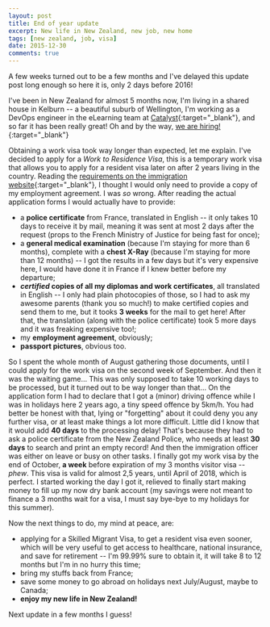 ```yaml
---
layout: post
title: End of year update
excerpt: New life in New Zealand, new job, new home
tags: [new zealand, job, visa]
date: 2015-12-30
comments: true
---
```


A few weeks turned out to be a few months and I've delayed this update post
long enough so here it is, only 2 days before 2016!

I've been in New Zealand for almost 5 months now, I'm living in a shared
house in Kelburn -- a beautiful suburb of Wellington, I'm working as a
DevOps engineer in the eLearning team at
[Catalyst](https://www.catalyst.net.nz/){:target="_blank"}, and so far it has
been really great! Oh and by the way, [we are
hiring!](https://www.catalyst.net.nz/jobs){:target="_blank"}

Obtaining a work visa took way longer than expected, let me explain. I've
decided to apply for a *Work to Residence Visa*, this is a temporary work visa
that allows you to apply for a resident visa later on after 2 years living in
the country. Reading the [requirements on the immigration
website](http://www.immigration.govt.nz/migrant/stream/work/worktemporarily/requirements/){:target="_blank"},
I thought I would only need to provide a copy of my employment agreement. I was
*so* wrong. After reading the actual application forms I would actually have to
provide:

 - a **police certificate** from France, translated in English -- it only takes
   10 days to receive it by mail, meaning it was sent at most 2 days after the
   request (props to the French Ministry of Justice for being fast for once);
 - a **general medical examination** (because I'm staying for more than 6
   months), complete with a **chest X-Ray** (because I'm staying for more than
   12 months) -- I got the results in a few days but it's very expensive here,
   I would have done it in France if I knew better before my departure;
 - ***certified* copies of all my diplomas and work certificates**, all
   translated in English -- I only had plain photocopies of those, so I had to
   ask my awesome parents (thank you so much!) to make certified copies and
   send them to me, but it tooks **3 weeks** for the mail to get here! After
   that, the translation (along with the police certificate) took 5 more days
   and it was freaking expensive too!;
 - my **employment agreement**, obviously;
 - **passport pictures**, obvious too.

So I spent the whole month of August gathering those documents, until I could
apply for the work visa on the second week of September. And then it was the
waiting game… This was only supposed to take 10 working days to be processed,
but it turned out to be way longer than that... On the application form I had
to declare that I got a (minor) driving offence while I was in holidays here 2
years ago, a tiny speed offence by 5km/h. You had better be honest with that,
lying or "forgetting" about it could deny you any further visa, or at least
make things a lot more difficult. Little did I know that it would add **40
days** to the processing delay! That's because they had to ask a police
certificate from the New Zealand Police, who needs at least **30 days** to
search and print an empty record! And then the immigration officer was either
on leave or busy on other tasks. I finally got my work visa by the end of
October, **a week** before expiration of my 3 months visitor visa -- *phew*.
This visa is valid for almost 2,5 years, until April of 2018, which is perfect.
I started working the day I got it, relieved to finally start making money to
fill up my now dry bank account (my savings were not meant to finance a 3
months wait for a visa, I must say bye-bye to my holidays for this summer).

Now the next things to do, my mind at peace, are:

 - applying for a Skilled Migrant Visa, to get a resident visa even sooner,
   which will be very useful to get access to healthcare, national insurance,
   and save for retirement -- I'm 99.99% sure to obtain it, it will take 8 to
   12 months but I'm in no hurry this time;
 - bring my stuffs back from France;
 - save some money to go abroad on holidays next July/August, maybe to Canada;
 - **enjoy my new life in New Zealand!**

Next update in a few months I guess!
